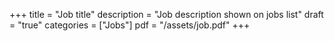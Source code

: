 +++
title = "Job title"
description = "Job description shown on jobs list"
draft = "true"
categories = ["Jobs"]
pdf = "/assets/job.pdf"
+++